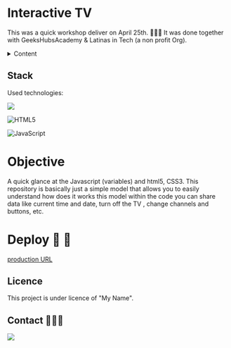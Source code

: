 # Interactive TV

This was a quick workshop deliver on April 25th. 👩🏽‍💻 It was done together with GeeksHubsAcademy & Latinas in Tech (a non profit Org).

<details>
  <summary>Content</summary>
  <ol>
    <li><a href="#stack">Stack</a></li>
    <li><a href="#objective-">Objective</a></li>
    <li><a href="#deploy-🔎">Deploy</a></li>
    <li><a href="#licence">Licence</a></li>
   <li><a href="#contacto">Contact</a></li>
  </ol>
</details>

## Stack

Used technologies:

<a href="https://developer.mozilla.org/es/docs/Web/CSS">
<img src= "https://user-images.githubusercontent.com/121863208/227808642-a8dcfecb-74b9-4796-8b2b-7bfe5cf1b4ba.svg"/>
</a>

![HTML5](https://img.shields.io/badge/html5-%23E34F26.svg?style=for-the-badge&logo=html5&logoColor=white)

![JavaScript](https://img.shields.io/badge/javascript-%23323330.svg?style=for-the-badge&logo=javascript&logoColor=%23F7DF1E)

# Objective

A quick glance at the Javascript (variables) and html5, CSS3. This repository is basically just a simple model that allows you to easily understand how does it works this model within the code you can share data like current time and date, turn off the TV , change channels and buttons, etc.

# Deploy 🚀 🚀

<a href="https://maricode-40.github.io/interactiveTV/"> production URL </a>

## Licence

This project is under licence of "My Name".

## Contact 👩🏽‍💻

<a href="https://www.linkedin.com/in/marissarico" target="_blank"> <img src="https://img.shields.io/badge/-LinkedIn-%230077B5?style=for-the-badge&logo=linkedin&logoColor=white" target="_blank"></a>

